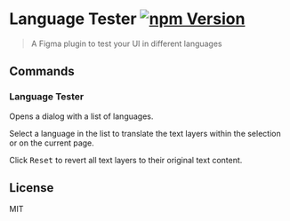 # Language Tester [![npm Version](https://img.shields.io/npm/v/figma-language-tester.svg)](https://www.npmjs.com/package/figma-anguage-tester)

> A Figma plugin to test your UI in different languages

## Commands

### Language Tester

Opens a dialog with a list of languages.

Select a language in the list to translate the text layers within the selection or on the current page.

Click <kbd>Reset</kbd> to revert all text layers to their original text content.

## License

MIT
